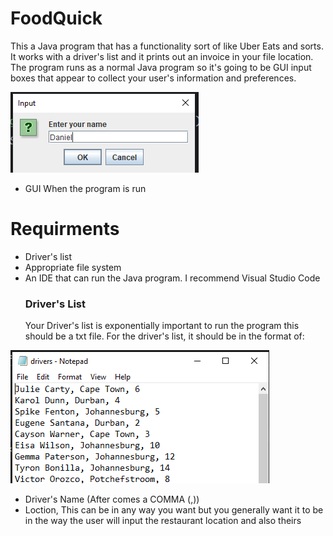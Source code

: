 # FoodQuick
This a Java program that has a functionality sort of like Uber Eats and sorts. It works with a driver's list and it prints out an invoice in your file location.
The program runs as a normal Java program so it's going to be GUI input boxes that appear to collect your user's information and preferences.

![GUI when the program is running](Images/GUIIMAGE.png)

* GUI When the program is run
  
# Requirments
* Driver's list
* Appropriate file system
* An IDE that can run the Java program. I recommend Visual Studio Code
  ### Driver's List
  Your Driver's list is exponentially important to run the program this should be a txt file.
  For the driver's list, it should be in the format of:

![Driver's name and location](Images/Drivers.png)
  
  * Driver's Name (After comes a COMMA (,))
  * Loction, This can be in any way you want but you generally want it to be in the way the user will input the  restaurant location and also theirs
